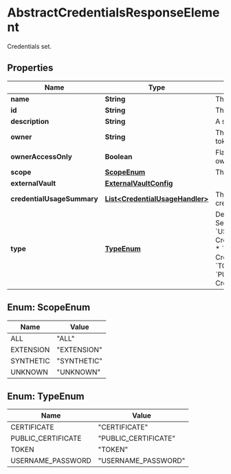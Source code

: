 

# AbstractCredentialsResponseElement

Credentials set.

## Properties

| Name | Type | Description | Notes |
|------------ | ------------- | ------------- | -------------|
|**name** | **String** | The name of the credentials set. |  |
|**id** | **String** | The ID of the credentials set. |  [optional] |
|**description** | **String** | A short description of the credentials set. |  |
|**owner** | **String** | The owner of the credential (user for which used API token was created). |  |
|**ownerAccessOnly** | **Boolean** | Flag indicating that this credential is visible only to the owner. |  |
|**scope** | [**ScopeEnum**](#ScopeEnum) | The scope of the credentials set. |  [optional] |
|**externalVault** | [**ExternalVaultConfig**](ExternalVaultConfig.md) |  |  [optional] |
|**credentialUsageSummary** | [**List&lt;CredentialUsageHandler&gt;**](CredentialUsageHandler.md) | The list contains summary data related to the use of credentials. |  |
|**type** | [**TypeEnum**](#TypeEnum) | Defines the actual set of fields depending on the value. See one of the following objects:   * &#x60;USERNAME_PASSWORD&#x60; -&gt; CredentialsDetailsUsernamePasswordResponseElement  * &#x60;CERTIFICATE&#x60; -&gt; CredentialsDetailsCertificateResponseElement  * &#x60;TOKEN&#x60; -&gt; CredentialsDetailsTokenResponseElement  * &#x60;PUBLIC_CERTIFICATE&#x60; -&gt; CredentialsDetailsCertificateResponseElement   |  |



## Enum: ScopeEnum

| Name | Value |
|---- | -----|
| ALL | &quot;ALL&quot; |
| EXTENSION | &quot;EXTENSION&quot; |
| SYNTHETIC | &quot;SYNTHETIC&quot; |
| UNKNOWN | &quot;UNKNOWN&quot; |



## Enum: TypeEnum

| Name | Value |
|---- | -----|
| CERTIFICATE | &quot;CERTIFICATE&quot; |
| PUBLIC_CERTIFICATE | &quot;PUBLIC_CERTIFICATE&quot; |
| TOKEN | &quot;TOKEN&quot; |
| USERNAME_PASSWORD | &quot;USERNAME_PASSWORD&quot; |



